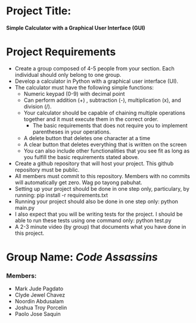# Project Title: 
#### Simple Calculator with a Graphical User Interface (GUI)

# Project Requirements 
* Create a group composed of 4-5 people from your section. Each individual should only belong to one group.
* Develop a calculator in Python with a graphical user interface (UI).
* The calculator must have the following simple functions:
   * Numeric keypad (0-9) with decimal point
   * Can perform addition (+) , subtraction (-), multiplication (x), and division (/).
   * Your calculator should be capable of chaining multiple operations together and it must execute them in the correct order.
     * The basic requirements that does not require you to implement parentheses in your operations.
   * A delete button that deletes one character at a time
   * A clear button that deletes everything that is written on the screen
   * You can also include other functionalities that you see fit as long as you fulfill the basic requirements stated above.
* Create a github repository that will host your project. This github repository must be public.
* All members must commit to this repository. Members with no commits will automatically get zero. Wag po tayong pabuhat.
* Setting up your project should be done in one step only, particulary, by running: pip install -r requirements.txt
* Running your project should also be done in one step only: python main.py
* I also expect that you will be writing tests for the project. I should be able to run these tests using one command only: python test.py
* A 2-3 minute video (by group) that documents what you have done in this project.


# Group Name: ___Code Assassins___
### Members:
   * Mark Jude Pagdato
   * Clyde Jewel Chavez
   * Noordin Abdusalam
   * Joshua Troy Porcelin
   * Paolo Jose Saquin
